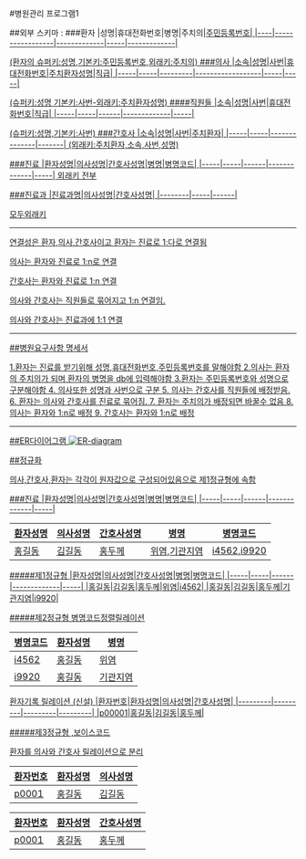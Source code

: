#병원관리 프로그램1


##외부 스키마 :
###환자
|성명|휴대전화번호|병명|주치의|<u>주민등록번호|
|----|-----------------|-------------|-----|-------------|

 (환자의 슈퍼키:성명,기본키:주민등록번호,외래키:주치의)
###의사
|소속|성명|<u>사번|휴대전화번호|주치환자성명|직급|
|-----|-----|---------|------------------|-----|-----|


(슈퍼키:성명 기본키:사번-외래키:주치환자성명)
####직원들
|소속|성명|<u>사번|휴대전화번호|직급|
|-----|-----|------|-------------|-----|

(슈퍼키:성명,기본키:사번)
###간호사
|소속|성명|사번|주치환자|
|-----|-----|--------------|-------|
(외래키:주치환자,소속,사번,성명)

###진료
|환자성명|의사성명|간호사성명|병명|<u>병명코드|
|-----|-----|------|-------------|-----|
외래키 전부

###진료과
|진료과명|의사성명|간호사성명|
|--------|-----|------|

모두외래키


-----------------------------------------------------------

연결성은 환자,의사,간호사이고  환자는 진료로  1:다로 연결됨

의사는 환자와 진료로 1:n로 연결

간호사는 환자와 진료로 1:n 연결

의사와 간호사는 직원들로 묶어지고 1:n 연결임.

의사와 간호사는 진료과에 1:1 연결

---------------------------------------------


##병원요구사항 명세서

1.환자는 진료를 받기위해 성명,휴대전화번호,주민등록번호를 말해야함
2.의사는 환자의 주치의가 되며 환자의 병명을 db에 입력해야함
3.환자는 주민등록번호와 성명으로 구분해야함
4. 의사또한 성명과 사번으로 구분
5. 의사는 간호사를 직원들에 배정받음.
6. 환자는 의사와 간호사를 진료로 묶어짐.
7. 환자는 주치의가 배정되면 바꿀수 없음
8. 의사는 환자와 1:n로 배정
9. 간호사는 환자와 1:n로 배정

-------------------------------------------------------------------

##ER다이어그램
![ER-diagram][logo]

[logo]:https://viewer.diagrams.net/?tags=%7B%7D&highlight=0000ff&edit=_blank&layers=1&nav=1&title=HOSPITAL%20D.B%20ERDIAGRAM#R5V1dl5s2EP01PJYD%2BgI92l43aZvsSc82TfrI2sSmxcbFbNbur69YJGMkZY1tQHLihz1GgLzMzJ25MxrZDpysdm%2FyaLN8n83j1AHefOfAOweAMAjZ33JgXw2gkA8s8mReDfn1wEPyX8wHPT76lMzjbePCIsvSItk0B2fZeh3PisZYlOfZc%2FOyL1na%2FNRNtIiVgYdZlKqjn5J5seSPBYJ6%2FG2cLJbik31CqzOrSFzMn2S7jObZ89EQnDpwkmdZUb1b7SZxWspOyOXTL%2FtP6bt%2FyJtff9%2F%2BG30c%2F%2FbH%2FZ8%2FVZP9fM4th0fI43Vx8dSjpykl9%2FcP4ce3u93nbeQ9LzN%2Bi%2Fc1Sp%2B4vJzpnUOpQ0NnOnHo1KHi6Yu9EGmePa3ncTmt58Dx8zIp4odNNCvPPjMbYmPLYpWyI5%2B9bfm%2F82f8GudFvDvSHH%2BWN3G2iot8zy7hZw9q4XYJKK6On2st%2B%2BKa5ZGGCR%2BLuGEtDlPXwmNvuPzOkCXQyHLijAInRM507IygE05UWS6z1ePT1pwcEZTl6Kly9DVyDPqSI1TlKEstXs9HpW9gR7M02m6TWVNYTQs9T3TxvOFQVMHlcRoVydemf9FJgd%2F6IUvY5x4EDiFqCBwC5OLmJNvsKZ%2FF%2FL5jSEtTybqDQJqoiPJFXCgTvajl8ESXawopmnoXPZbhQ1YXE2l1hqkm3ib%2FRY8vp7ym1qI0WaxLlTI9xTkbKK04Ya58xE%2Bskvm8vFGj0dcsiYcW%2FqG1Q28Bkta6vsriiSLH99fKMK%2BAqojwMSuKbDWkCHcN2Q0j0EDriukdD2shcEYaV2xDWCPWhbWwa3cc75Li89H7v8r3zAVWR3e7o1N3%2B4tceOU%2FT9tH366eINk%2FX%2Bzq8empenb2vq8Ywr0tXio05aW%2BEeKbupLuz7582cb9qEgNyLfi94CgLkJmxLTf87FWmCWf91%2BkOi5zI0bsKXRGSJWqeWJPJImaJva%2BynOuDCXnya5%2FZk%2BbEqdXMHsJDnRgZ68yKLuovbAl67m9r%2FIna8JmB0I0we59qvHMI2fsvVRaXoLd2PZ4R6yLd0BTC7x5oi9MpX%2BmL%2FvrK5j%2Byal6dv5AZfrW1COElf7oVB%2FqKve3SfURMO36oGrwmtJ9GWKgM7ayhi9L1DTVh6DrYHKe7Iam%2Bgh3RvURHtbbQ3W9xS6qL2zJeqoP1fKLNVS%2FAyGaoPpQV4S5capvQbzrvBBjAdUXpjI01b%2FC9ctUXzNV385frfPY47KMVScso%2FqaFbibadJpGvjB4M25vla1I%2BsZ%2FmE50BjDR52Xi86T3dAMHwedMXwcDNymo6a3djF8dH1RZxg6itS01ppw2YEQTTB8pGn3u3WGbz7MIU0nwM0zfGEqQzP8K1y%2FzPA1U%2FXt%2FNUM2ppivrDSH53ho%2FPy8XW2js%2BFqj%2Foqhu3ucq0X3vwto14R44Ua%2FyoGLtS%2F4g0DeAw79mw96SJWjZmMw1H%2B6PLNuUF215MTtci%2B%2B2wWy0tjavVEFJeo9hnmiabbWwuCEOC9Mo7sh1CVNsBvcVgTarZBapd6IWNIBzi19FdHnyI84Q9VknXjSJeKMUSxMtttQpQWyM%2BIG4z1AMYtAz1w6Eea5L2GuNjZwycUK1%2BGIe2skdJ0yyjMxJZmZ1BG5%2B3R%2BkUtI2BEdkFRkBdYX5C0z51cXAZJAm8CUjqerZFp0EZbUfOiFoISWobJDUrhTcabU%2FjlliFWwQV3EJ4KXNGMmghClwKbUOtJmNT12TK0Iqcsc9xHGL7cAwDSdqaXQJkUBxrEpPvFsehXTjGGhwHLghp%2FSIXwpoosMbYFaq1B9a6pValq%2FIGYH3oABTSDoEbAAXZgQ7Zpcb7AndfKTGhSAJ3YDolBi2dALEsI1ZJ%2BMXBXGXgVgZzosuKxyUFp1ZjXKLgLJS7YonEFAsnmk7qTgAeYtwAeOAj09GbALuAiz3Xk%2FJdD7k09OqXFG9b4zhUMmkfWJdJC32ctyXCOIyVEqSmtWdYDFtd3IKt4WlXcatKkmso%2Bg2lI0RdevxClyFVTZ8RsTHitvqiglvg2dJCH6LaGDw0zyZ9FcOIlEN7xlee2vsDu4pmOKAKUllG7B9F6wt9APGbX%2FyAgoDRpW%2FPa94b6IppN70WjcKmW8Ae0KrA1NI06avIRj3acBAEEeM03a4im0z3EFbWpFoDnfoulnhE4Lny%2F2Qe3%2Fqqmu2rzhhhV6ZptHSlCnaHpec91dB6ahY7ic%2FArvoXIlCKy5heWP6Su8CIZ1%2FSHOhrX%2BGYB9jyDb3xaAyltj7iqxm2jqGr3QLdfUFlX3Wy4QvhpwEOrAI4BsSF8CjVboI9vDQYYznzxiFw5TzePN6BFu%2B217qxr0DYRSqJHjQQBz9Qx0lgV%2FKMqOceZVMSSyPehRjGlLiiiizmAgzEUPkke%2FD8vTSiIIBdX5I9VHvKBu1FoboypeIsmXDHTOKIfxconbzypaA27laDmkb5YXer0fM8aU%2B71ZiY8z1fbUTimK82wsNAfe%2FLUePmnkudwhxPeuu2hKvjfXKwLmleu09OM1XP%2B%2BSo6kit2dor8GHpPjkoTdDfRjnabd2yY5JkWyePxJmh7L9bg9MHLsQYopBFZB%2BTJtsq204wI0YwZLkTgMi2CocvqjASjh%2F4YZYXy2yRraN0Wo9KhlJf8y7LNtyW%2Fo6LYs9%2F8Cp6KrJrovdp3x%2Ba8v3XRXZd6bcFg7KOnmLZ5%2BmbrbT0FClbWLqTb7fF4I4dIrVs6QV35RCxnQ6RHdY%2FR1ddXv%2BmH5z%2BDw%3D%3D

##정규화

의사,간호사,환자는 각각이 원자값으로 구성되어있음으로 제1정규형에 속함

###진료
|환자성명|의사성명|간호사성명|병명|<u>병명코드|
|-----|-----|------|-------------|-----|

|환자성명|의사성명|간호사성명|병명|<u>병명코드|
|-----|-----|------|-------------|-----|
|홍길동|김길동|홍두께|위염,기관지염|i4562,i9920|

#####제1정규형
|환자성명|의사성명|간호사성명|병명|<u>병명코드|
|-----|-----|------|-------------|-----|
|홍길동|김길동|홍두께|위염|i4562|
|홍길동|김길동|홍두께|기관지염|i9920|

#####제2정규형
병명코드정렬릴레이션

|<u>병명코드|환자성명|병명|
|-----|-----|----|
|i4562|홍길동|위염|
|i9920|홍길동|기관지염|

환자기록  릴레이션 (신설)
|<u>환자번호|환자성명|의사성명|간호사성명|
|---------|---------|---------|---------|
|p00001|홍길동|김길동|홍두께|

#####제3정규형 ,보이스코드

환자를 의사와 간호사 릴레이션으로 분리

|환자번호|환자성명|의사성명|
|---------|---------|---------|
|p0001|홍길동|김길동|

|환자번호|환자성명|간호사성명|
|---------|---------|---------|
|p0001|홍길동|홍두께|
